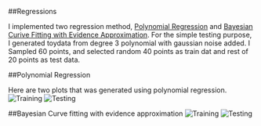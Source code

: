 ##Regressions

I implemented two regression method, [Polynomial Regression](https://raw.github.com/jiwoongim/mlTool/master/regressions/polyRegression.py)
and [Bayesian Curive Fitting with Evidence Approximation](https://raw.github.com/jiwoongim/mlTool/master/regressions/bayesianCurveFit_EvidenceApproximation.py).
For the simple testing purpose, I generated toydata from degree 3 polynomial with gaussian noise added. I Sampled 60
points, and selected random 40 points as train dat and rest of 20 points as test data. 

##Polynomial Regression

Here are two plots that was generated using polynomial regression.
![Training](https://raw.github.com/jiwoongim/mlTool/master/regressions/images/polyRegTrain.png)
![Testing](https://raw.github.com/jiwoongim/mlTool/master/regressions/images/polyRegTest.png)


##Bayesian Curve fitting with evidence approximation
![Training](https://raw.github.com/jiwoongim/mlTool/master/regressions/images/bayesianTrain.png)
![Testing](https://raw.github.com/jiwoongim/mlTool/master/regressions/images/bayesianTest.png)



